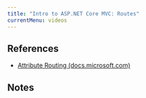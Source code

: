 ```yaml
---
title: "Intro to ASP.NET Core MVC: Routes"
currentMenu: videos
---
```


<div class="youtube-wrapper"></div>

## References

- [Attribute Routing (docs.microsoft.com)](https://docs.microsoft.com/en-us/aspnet/core/mvc/controllers/routing#attribute-routing)

## Notes
